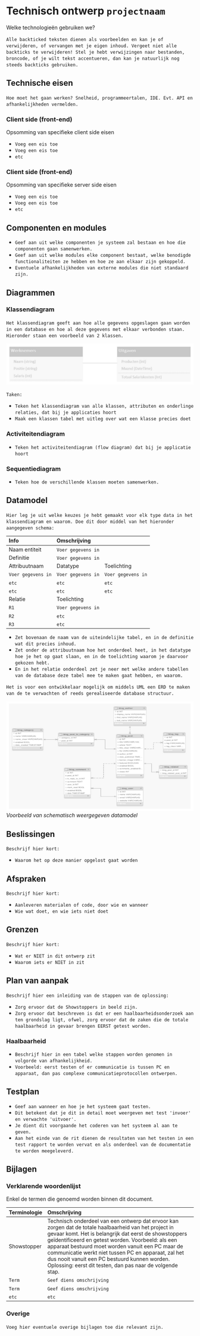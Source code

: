 # Technisch ontwerp `projectnaam`

Welke technologieën gebruiken we?

`Alle backticked teksten dienen als voorbeelden en kan je of verwijderen, of vervangen met je eigen inhoud. Vergeet niet alle backticks te verwijderen! Stel je hebt verwijzingen naar bestanden, broncode, of je wilt tekst accentueren, dan kan je natuurlijk nog steeds backticks gebruiken.`

## Technische eisen

`Hoe moet het gaan werken? Snelheid, programmeertalen, IDE. Evt. API en afhankelijkheden vermelden.`

### Client side (front-end)
Opsomming van specifieke client side eisen

- `Voeg een eis toe`
- `Voeg een eis toe`
- `etc`

### Client side (front-end)
Opsomming van specifieke server side eisen

- `Voeg een eis toe`
- `Voeg een eis toe`
- `etc`

## Componenten en modules

- `Geef aan uit welke componenten je systeem zal bestaan en hoe die componenten gaan samenwerken.`
- `Geef aan uit welke modules elke component bestaat, welke benodigde functionaliteiten ze hebben en hoe ze aan elkaar zijn gekoppeld.`
- `Eventuele afhankelijkheden van externe modules die niet standaard zijn.`

## Diagrammen

### Klassendiagram

`Het klassendiagram geeft aan hoe alle gegevens opgeslagen gaan worden in een database en hoe al deze gegevens met elkaar verbonden staan. Hieronder staan een voorbeeld van 2 klassen.`

![Voorbeeld klassendiagram](./pics/voorbeeld-klassendiagram.png)

`Taken:`
- `Teken het klassendiagram van alle klassen, attributen en onderlinge relaties, dat bij je applicaties hoort`
- `Maak een klassen tabel met uitleg over wat een klasse precies doet`

### Activiteitendiagram

- `Teken het activiteitendiagram (flow diagram) dat bij je applicatie hoort`

### Sequentiediagram

- `Teken hoe de verschillende klassen moeten samenwerken.`

## Datamodel

`Hier leg je uit welke keuzes je hebt gemaakt voor elk type data in het klassendiagram en waarom. Doe dit door middel van het hieronder aangegeven schema:`

| Info | Omschrijving | | 
| :--- | :---| :---| 
| Naam entiteit | `Voer gegevens in` | |
| Definitie | `Voer gegevens in` | |
| Attribuutnaam | Datatype | Toelichting |
| `Voer gegevens in` | `Voer gegevens in` | `Voer gegevens in` |
| `etc` | `etc` | `etc` |
| `etc` | `etc` | `etc` |
| Relatie | Toelichting |
| `R1` | `Voer gegevens in` | |
| `R2` | `etc` | |
| `R3` | `etc` | |

- `Zet bovenaan de naam van de uiteindelijke tabel, en in de definitie wat dit precies inhoud.`
- `Zet onder de attribuutnaam hoe het onderdeel heet, in het datatype hoe je het op gaat slaan, en in de toelichting waarom je daarvoor gekozen hebt.`
- `En in het relatie onderdeel zet je neer met welke andere tabellen van de database deze tabel mee te maken gaat hebben, en waarom.`

`Het is voor een ontwikkelaar mogelijk om middels UML een ERD te maken van de te verwachten of reeds gerealiseerde database structuur.`

![Voorbeeld datamodel](./pics/voorbeeld-datamodel.png)<br>
_Voorbeeld van schematisch weergegeven datamodel_

## Beslissingen

`Beschrijf hier kort:`
- `Waarom het op deze manier opgelost gaat worden`

## Afspraken

`Beschrijf hier kort:`
- `Aanleveren materialen of code, door wie en wanneer`
- `Wie wat doet, en wie iets niet doet`

## Grenzen

`Beschrijf hier kort:`
- `Wat er NIET in dit ontwerp zit`
- `Waarom iets er NIET in zit`

## Plan van aanpak

`Beschrijf hier een inleiding van de stappen van de oplossing:`
- `Zorg ervoor dat de Showstoppers in beeld zijn.`
- `Zorg ervoor dat beschreven is dat er een haalbaarheidsonderzoek aan ten grondslag ligt, ofwel, zorg ervoor dat de zaken die de totale haalbaarheid in gevaar brengen EERST getest worden.`

### Haalbaarheid

- `Beschrijf hier in een tabel welke stappen worden genomen in volgorde van afhankelijkheid.`
- `Voorbeeld: eerst testen of er communicatie is tussen PC en apparaat, dan pas complexe communicatieprotocollen ontwerpen.`

## Testplan

- `Geef aan wanneer en hoe je het systeem gaat testen.`
- `Dit betekent dat je dit in detail moet weergeven met test 'invoer' en verwachte 'uitvoer'.`
- `Je dient dit voorgaande het coderen van het systeem al aan te geven.`
- `Aan het einde van de rit dienen de resultaten van het testen in een test rapport te worden vervat en als onderdeel van de documentatie te worden meegeleverd.`

## Bijlagen

### Verklarende woordenlijst

Enkel de termen die genoemd worden binnen dit document.

| Terminologie | Omschrijving |
| :--- | :--- |
| Showstopper | Technisch onderdeel van een ontwerp dat ervoor kan zorgen dat de totale haalbaarheid van het project in gevaar komt. Het is belangrijk dat eerst de showstoppers geïdentificeerd en getest worden. Voorbeeld: als een apparaat bestuurd moet worden vanuit een PC maar de communicatie werkt niet tussen PC en apparaat, zal het dus nooit vanuit een PC bestuurd kunnen worden. Oplossing: eerst dit testen, dan pas naar de volgende stap. |
| `Term` | `Geef diens omschrijving` |
| `Term` | `Geef diens omschrijving` |
| `etc` | `etc` |

### Overige

`Voeg hier eventuele overige bijlagen toe die relevant zijn.`
